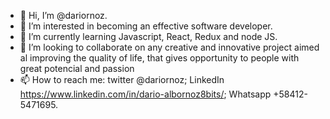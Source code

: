 - 👋 Hi, I’m @dariornoz.
- 👀 I’m interested in becoming an effective software developer.
- 🌱 I’m currently learning Javascript, React, Redux and node JS.
- 💞️ I’m looking to collaborate on any creative and innovative project aimed al improving the quality of life, that gives opportunity to people with great potencial and passion 
- 📫 How to reach me: twitter @dariornoz; LinkedIn https://www.linkedin.com/in/dario-albornoz8bits/; Whatsapp +58412-5471695.

<!---
dariornoz/dariornoz is a ✨ special ✨ repository because its `README.md` (this file) appears on your GitHub profile.
You can click the Preview link to take a look at your changes.
--->
